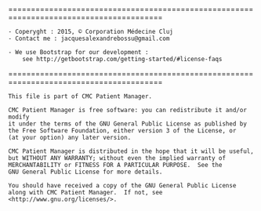 
========================================================================================

	- Coperyght : 2015, © Corporation Médecine Cluj
	- Contact me : jacquesalexandrebossu@gmail.com
	
	- We use Bootstrap for our development :
		see http://getbootstrap.com/getting-started/#license-faqs

========================================================================================

	This file is part of CMC Patient Manager.

	CMC Patient Manager is free software: you can redistribute it and/or modify
	it under the terms of the GNU General Public License as published by
	the Free Software Foundation, either version 3 of the License, or
	(at your option) any later version.

	CMC Patient Manager is distributed in the hope that it will be useful,
	but WITHOUT ANY WARRANTY; without even the implied warranty of
	MERCHANTABILITY or FITNESS FOR A PARTICULAR PURPOSE.  See the
	GNU General Public License for more details.

	You should have received a copy of the GNU General Public License
	along with CMC Patient Manager.  If not, see <http://www.gnu.org/licenses/>.

	
